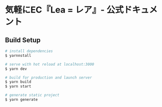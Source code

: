 # 気軽にEC『Lea = レア』- 公式ドキュメント

## Build Setup

```bash
# install dependencies
$ yarnnstall

# serve with hot reload at localhost:3000
$ yarn dev

# build for production and launch server
$ yarn build
$ yarn start

# generate static project
$ yarn generate
```
